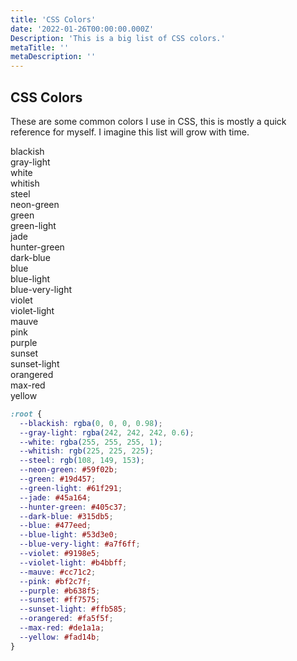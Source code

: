 ```yaml
---
title: 'CSS Colors'
date: '2022-01-26T00:00:00.000Z'
Description: 'This is a big list of CSS colors.'
metaTitle: ''
metaDescription: ''
---
```


## CSS Colors

These are some common colors I use in CSS, this is mostly a quick reference for myself. I imagine this list will grow with time.

<div style={{ display: 'flex', flexDirection: 'row', flexWrap: 'wrap' }}>
  <div className={'color-example'} style={{ backgroundColor: 'rgba(0, 0, 0, 0.98)' }}>
    blackish
  </div>
  <div className={'color-example'} style={{ backgroundColor: 'rgba(242, 242, 242, 0.6)', color: 'black' }}>
    gray-light
  </div>
  <div className={'color-example'} style={{ backgroundColor: 'rgba(255, 255, 255, 1)', color: 'black' }}>
    white
  </div>
  <div className={'color-example'} style={{ backgroundColor: 'rgb(225, 225, 225)', color: 'black' }}>
    whitish
  </div>
  <div className={'color-example'} style={{ backgroundColor: 'rgb(108, 149, 153)' }}>
    steel
  </div>
  <div className={'color-example'} style={{ backgroundColor: '#59f02b', color: 'black' }}>
    neon-green
  </div>
  <div className={'color-example'} style={{ backgroundColor: '#19d457', color: 'black' }}>
    green
  </div>
  <div className={'color-example'} style={{ backgroundColor: '#61f291', color: 'black' }}>
    green-light
  </div>
  <div className={'color-example'} style={{ backgroundColor: '#45a164' }}>
    jade
  </div>
  <div className={'color-example'} style={{ backgroundColor: '#405c37' }}>
    hunter-green
  </div>
  <div className={'color-example'} style={{ backgroundColor: '#315db5' }}>
    dark-blue
  </div>
  <div className={'color-example'} style={{ backgroundColor: '#477eed' }}>
    blue
  </div>
  <div className={'color-example'} style={{ backgroundColor: '#53d3e0', color: 'black' }}>
    blue-light
  </div>
  <div className={'color-example'} style={{ backgroundColor: '#a7f6ff', color: 'black' }}>
    blue-very-light
  </div>
  <div className={'color-example'} style={{ backgroundColor: '#9198e5', color: 'black' }}>
    violet
  </div>
  <div className={'color-example'} style={{ backgroundColor: '#b4bbff', color: 'black' }}>
    violet-light
  </div>
  <div className={'color-example'} style={{ backgroundColor: '#cc71c2' }}>
    mauve
  </div>
  <div className={'color-example'} style={{ backgroundColor: '#bf2c7f' }}>
    pink
  </div>
  <div className={'color-example'} style={{ backgroundColor: '#b638f5' }}>
    purple
  </div>
  <div className={'color-example'} style={{ backgroundColor: '#ff7575', color: 'black' }}>
    sunset
  </div>
  <div className={'color-example'} style={{ backgroundColor: '#ffb585', color: 'black' }}>
    sunset-light
  </div>
  <div className={'color-example'} style={{ backgroundColor: '#fa5f5f' }}>
    orangered
  </div>
  <div className={'color-example'} style={{ backgroundColor: '#de1a1a' }}>
    max-red
  </div>
  <div className={'color-example'} style={{ backgroundColor: '#fad14b', color: 'black' }}>
    yellow
  </div>
</div>

```css
:root {
  --blackish: rgba(0, 0, 0, 0.98);
  --gray-light: rgba(242, 242, 242, 0.6);
  --white: rgba(255, 255, 255, 1);
  --whitish: rgb(225, 225, 225);
  --steel: rgb(108, 149, 153);
  --neon-green: #59f02b;
  --green: #19d457;
  --green-light: #61f291;
  --jade: #45a164;
  --hunter-green: #405c37;
  --dark-blue: #315db5;
  --blue: #477eed;
  --blue-light: #53d3e0;
  --blue-very-light: #a7f6ff;
  --violet: #9198e5;
  --violet-light: #b4bbff;
  --mauve: #cc71c2;
  --pink: #bf2c7f;
  --purple: #b638f5;
  --sunset: #ff7575;
  --sunset-light: #ffb585;
  --orangered: #fa5f5f;
  --max-red: #de1a1a;
  --yellow: #fad14b;
}
```
